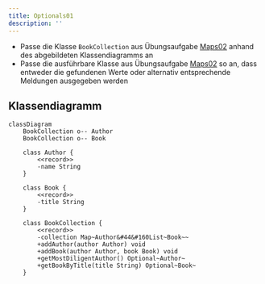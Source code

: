 ```yaml
---
title: Optionals01
description: ''
---
```


- Passe die Klasse `BookCollection` aus Übungsaufgabe [Maps02](../maps/maps02) anhand des abgebildeten Klassendiagramms an
- Passe die ausführbare Klasse aus Übungsaufgabe [Maps02](../maps/maps02) so an, dass entweder die gefundenen Werte oder alternativ entsprechende Meldungen ausgegeben werden

## Klassendiagramm
```mermaid
classDiagram
    BookCollection o-- Author
    BookCollection o-- Book 

    class Author {
        <<record>>
        -name String
    }

    class Book {
        <<record>>
        -title String
    }

    class BookCollection {
        <<record>>
        -collection Map~Author&#44&#160List~Book~~
        +addAuthor(author Author) void
        +addBook(author Author, book Book) void
        +getMostDiligentAuthor() Optional~Author~
        +getBookByTitle(title String) Optional~Book~
    }
```
